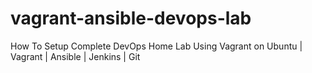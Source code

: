 # vagrant-ansible-devops-lab
How To Setup Complete DevOps Home Lab Using Vagrant on Ubuntu | Vagrant | Ansible | Jenkins | Git
